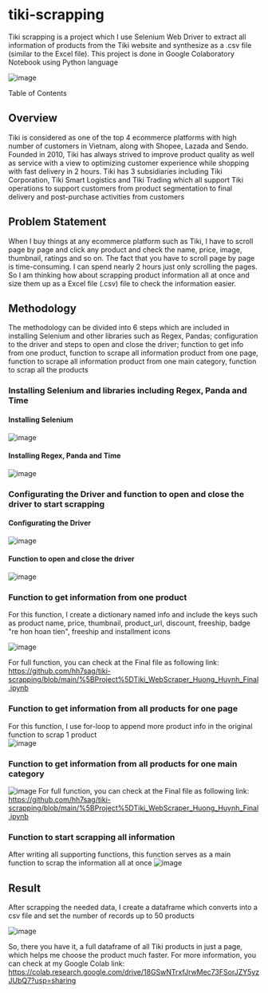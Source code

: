 # tiki-scrapping
Tiki scrapping is a project which I use Selenium Web Driver to extract all information of products from the Tiki website and synthesize as a .csv file (similar to the Excel file). This project is done in Google Colaboratory Notebook using Python language

![image](https://user-images.githubusercontent.com/97778235/158594933-1694234c-090a-4858-86c7-ab5778711a43.png)


Table of Contents
## **Overview**

Tiki is considered as one of the top 4 ecommerce platforms with high number of customers in Vietnam, along with Shopee, Lazada and Sendo. Founded in 2010, Tiki has always strived to improve product quality as well as service with a view to optimizing customer experience while shopping with fast delivery in 2 hours.
Tiki has 3 subsidiaries including Tiki Corporation, Tiki Smart Logistics and Tiki Trading which all support Tiki operations to support customers from product segmentation to final delivery and post-purchase activities from customers

## **Problem Statement**

When I buy things at any ecommerce platform such as Tiki, I have to scroll page by page and click any product and check the name, price, image, thumbnail, ratings and so on. The fact that you have to scroll page by page is time-consuming. I can spend nearly 2 hours just only scrolling the pages. So I am thinking how about scrapping product information all at once and size them up as a Excel file (.csv) file to check the information easier. 

## **Methodology**
The methodology can be divided into 6 steps which are included in installing Selenium and other libraries such as Regex, Pandas; configuration to the driver and steps to open and close the driver; function to get info from one product, function to scrape all information product from  one page, function to scrape all information product from one main category, function to scrap all the products

### Installing Selenium and libraries including Regex, Panda and Time

#### Installing Selenium
![image](https://user-images.githubusercontent.com/97778235/158594777-bdf59b41-da5e-42c1-a3a3-73a4f9596cb3.png)

#### Installing Regex, Panda and Time
![image](https://user-images.githubusercontent.com/97778235/158596294-bb456ee4-1389-4206-ad6b-c3a43d26158b.png)

### Configurating the Driver and function to open and close the driver to start scrapping

#### Configurating the Driver

![image](https://user-images.githubusercontent.com/97778235/158596759-89f857dd-a1a7-4ea9-b30f-4f01cd7c1397.png)

#### Function to open and close the driver

![image](https://user-images.githubusercontent.com/97778235/158596869-5df4d123-85af-46bd-a7d2-071b1818e455.png)

### Function to get information from one product

For this function, I create a dictionary named info and include the keys such as product name, price, thumbnail, product_url, discount, freeship, badge "re hon hoan tien", freeship and installment icons

![image](https://user-images.githubusercontent.com/97778235/158597419-1575b3e5-e249-4444-8b9d-7c484d801c92.png)

For full function, you can check at the Final file as following link: https://github.com/hh7sag/tiki-scrapping/blob/main/%5BProject%5DTiki_WebScraper_Huong_Huynh_Final.ipynb

### Function to get information from all products for one page

For this function, I use for-loop to append more product info in the original function to scrap 1 product  
![image](https://user-images.githubusercontent.com/97778235/158597895-0fb70400-b379-4923-9fa5-f27c9378027c.png)

### Function to get information from all products for one main category 
![image](https://user-images.githubusercontent.com/97778235/158598276-1ebba36b-ea37-408b-8e8a-deac22e020c0.png)
For full function, you can check at the Final file as following link: https://github.com/hh7sag/tiki-scrapping/blob/main/%5BProject%5DTiki_WebScraper_Huong_Huynh_Final.ipynb

### Function to start scrapping all information

After writing all supporting functions, this function serves as a main function to scrap the information all at once
![image](https://user-images.githubusercontent.com/97778235/158598680-680e09d9-6687-44d9-8c11-1aca261d937c.png)

## **Result**
After scrapping the needed data, I create a dataframe which converts into a csv file and set the number of records up to 50 products

![image](https://user-images.githubusercontent.com/97778235/158599060-4cb6d5d2-577f-46da-9662-2e45301564c5.png)

So, there you have it, a full dataframe of all Tiki products in just a page, which helps me choose the product much faster.
For more information, you can check at my Google Colab link: https://colab.research.google.com/drive/18GSwNTrxfJrwMec73FSorJZY5yzJUbQ7?usp=sharing

